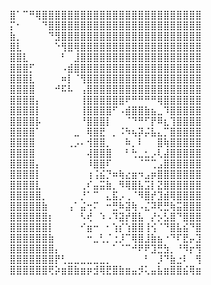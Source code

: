 ⣿⠁⠉⠛⢿⣿⣿⣿⣿⣿⣿⣿⣿⣿⣿⣿⣿⣿⣿⣿⣿⣿⣿⣿⣿⣿⣿⣿⣿⣿
⡍⠂⠀⠀⠀⠙⣿⣿⣿⣿⣿⣿⣿⣿⣿⣿⣿⣿⣿⣿⣿⣿⣿⣿⣿⣿⣿⣿⣿⣿
⣷⡀⠀⠀⠀⠀⠙⣻⣿⣿⣿⣿⣿⣿⣿⣿⣿⣿⣿⣿⣿⣿⣿⣿⣿⣿⣿⣿⣿⣿
⣿⣇⠀⠀⠀⠀⠀⠑⢻⣿⢿⣿⣿⣿⣿⣿⣿⣿⣿⣿⣿⣿⣿⣿⣿⣿⣿⣿⣿⣿
⣿⣿⣇⠀⠀⠀⠀⠀⠃⠀⣸⣿⣿⣿⣿⣿⣿⣿⣿⣿⣿⣿⣿⣿⣿⣿⣿⣿⣿⣿
⣿⣿⣿⡋⠀⠀⠀⠀⠠⣾⣿⣿⣿⣿⣿⣿⣿⣿⣿⣿⣿⣿⣿⣿⣿⣿⣿⣿⣿⣿
⣿⣿⣿⣇⠀⠀⠀⠀⠶⡇⠈⢻⣿⣿⣿⣿⣿⣿⣿⣿⣿⣿⣿⣿⣿⣿⣿⣿⣿⣿
⣿⣿⣿⣿⠀⠀⠀⠚⠯⠧⠀⢠⣿⣿⣿⣿⣿⣿⣿⣿⣿⣿⣿⣿⣿⣿⣿⣿⣿⣿
⣿⣿⣿⣿⡄⠀⠀⠀⠀⠀⠀⢸⣿⣿⣿⣿⣿⣿⠟⠛⠛⠛⠛⢿⣿⣿⣿⣿⣿⣿
⣿⣿⣿⣿⡇⠀⠀⠀⠀⠀⠀⢸⣿⣿⣿⣿⠋⠠⣾⣿⣿⣷⣦⣀⠹⣿⣿⣿⣿⣿
⣿⣿⣿⣿⡧⠀⠀⠀⠀⠀⠀⠘⣿⣿⣿⡇⠀⠀⠈⠙⠛⠋⡟⠿⣆⢹⣿⣿⣿⣿
⣿⣿⣿⣿⠁⠀⠀⠀⠀⠀⣀⠀⢿⣿⣟⠀⡀⠨⠳⢦⡽⡬⣧⣄⡉⣿⣿⣿⣿⣿
⣿⣿⣿⣿⠀⠀⠀⠀⠀⢀⡠⠄⢺⣿⣿⡀⠀⠀⠷⡀⠇⠀⠀⣿⢷⣿⣿⣿⣿⣿
⣿⣿⣿⣿⠀⠀⠀⠀⠀⠀⠀⠀⢼⣿⣿⣿⠀⠀⠃⢓⣀⣂⡠⢇⣼⣿⣿⣿⣿⣿
⣿⣿⣿⣿⡄⠀⠀⠀⠀⠀⠀⠀⠸⣿⣿⠏⠀⠀⠀⠀⠈⠉⢉⣠⣿⣿⣿⣿⣿⣿
⣿⣿⣿⣿⡇⠀⠀⠀⠀⠀⠀⠀⢰⢨⣮⡙⠶⢷⣔⣶⠲⣠⡶⣿⣿⣿⣿⣿⣿⣿
⣿⣿⣿⣿⣇⠀⠀⠀⠀⠀⠀⢀⠎⣤⣭⣷⡀⠻⢿⣿⣧⣩⡇⣝⣿⣿⣿⣿⣿⣿
⣿⣿⣿⣿⣿⡀⠀⠀⠀⠀⠀⡘⠁⠉⠀⣄⣯⡠⢀⠈⠻⣿⡞⣹⣾⢿⣿⣿⣿⣿
⣿⣿⣿⣿⣿⣷⠀⠀⠀⢠⠁⣬⢒⠍⠀⠒⣛⠷⣽⢷⠠⣌⠽⢟⣛⢷⣭⣿⣿⣿
⣿⣿⣿⣿⣿⣿⡆⠀⠀⠀⠀⠣⢞⠀⠱⠠⠹⣽⡞⣿⣧⠀⡜⡢⣣⣿⠙⣿⣿⣿
⣿⣿⣿⣿⣿⣿⡇⠀⠀⠀⠀⠊⣶⠒⠀⠂⢱⡎⢱⣿⣿⢸⢪⠈⠙⣿⣧⣮⠙⣿
⣿⣿⣿⣿⣿⣿⣷⠀⠀⠀⠀⠀⠒⣀⢃⡈⢐⡸⠉⢿⣿⣸⣷⣦⠐⠙⠏⣟⡤⣹
⣿⣿⣿⣿⣿⣿⣿⡄⠀⠀⠀⠀⠀⠀⠀⠀⠁⠈⠉⠚⠟⠟⣹⣛⣳⡀⠘⠻⡖⢻
⣿⣿⣿⣿⣿⣿⣿⡟⢃⣀⣀⣀⣀⣀⣀⡀⠀⠀⠀⠀⠀⠃⠀⡸⠙⣷⣐⠇⠀⢻
⣿⣿⣿⣿⣿⣿⢟⡵⣶⣿⣷⣶⡶⣺⢿⣟⣿⣷⣶⣤⡺⢅⣤⣧⣶⣿⣿⣮⢿⣶
